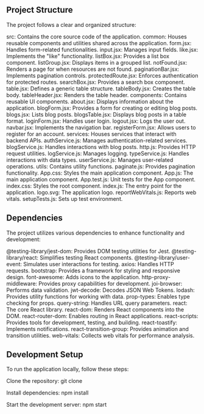 ## Project Structure

The project follows a clear and organized structure:

src: Contains the core source code of the application.
common: Houses reusable components and utilities shared across the application.
form.jsx: Handles form-related functionalities.
input.jsx: Manages input fields.
like.jsx: Implements the "like" functionality.
listBox.jsx: Provides a list box component.
listGroup.jsx: Displays items in a grouped list.
notFound.jsx: Renders a page for when resources are not found.
paginationBar.jsx: Implements pagination controls.
protectedRoute.jsx: Enforces authentication for protected routes.
searchBox.jsx: Provides a search box component.
table.jsx: Defines a generic table structure.
tableBody.jsx: Creates the table body.
tableHeader.jsx: Renders the table header.
components: Contains reusable UI components.
about.jsx: Displays information about the application.
blogForm.jsx: Provides a form for creating or editing blog posts.
blogs.jsx: Lists blog posts.
blogsTable.jsx: Displays blog posts in a table format.
loginForm.jsx: Handles user login.
logout.jsx: Logs the user out.
navbar.jsx: Implements the navigation bar.
registerForm.jsx: Allows users to register for an account.
services: Houses services that interact with backend APIs.
authService.js: Manages authentication-related services.
blogService.js: Handles interactions with blog posts.
http.js: Provides HTTP request utilities.
logService.js: Manages logging.
typeService.js: Handles interactions with data types.
userService.js: Manages user-related operations.
utils: Contains utility functions.
paginate.js: Provides pagination functionality.
App.css: Styles the main application component.
App.js: The main application component.
App.test.js: Unit tests for the App component.
index.css: Styles the root component.
index.js: The entry point for the application.
logo.svg: The application logo.
reportWebVitals.js: Reports web vitals.
setupTests.js: Sets up test environment.


## Dependencies

The project utilizes various dependencies to enhance functionality and development:

@testing-library/jest-dom: Provides DOM testing utilities for Jest.
@testing-library/react: Simplifies testing React components.
@testing-library/user-event: Simulates user interactions for testing.
axios: Handles HTTP requests.
bootstrap: Provides a framework for styling and responsive design.
font-awesome: Adds icons to the application.
http-proxy-middleware: Provides proxy capabilities for development.
joi-browser: Performs data validation.
jwt-decode: Decodes JSON Web Tokens.
lodash: Provides utility functions for working with data.
prop-types: Enables type checking for props.
query-string: Handles URL query parameters.
react: The core React library.
react-dom: Renders React components into the DOM.
react-router-dom: Enables routing in React applications.
react-scripts: Provides tools for development, testing, and building.
react-toastify: Implements notifications.
react-transition-group: Provides animation and transition utilities.
web-vitals: Collects web vitals for performance analysis.


## Development Setup
To run the application locally, follow these steps:

Clone the repository:
git clone <repository-url>

Install dependencies:
npm install

Start the development server:
npm start
